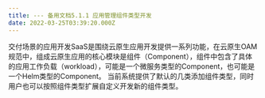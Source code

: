 ```yaml
---
title: --- 备用文档5.1.1 应用管理组件类型开发
date: 2022-03-25T03:39:20.000Z
---
```


交付场景的应用开发SaaS是围绕云原生应用开发提供一系列功能，在云原生OAM规范中，组成云原生应用的核心模块是组件（Component），组件中包含了具体的应用工作负载（workload），可能是一个微服务类型的Component，也可能是一个Helm类型的Component。 当前系统提供了默认的几类添加组件类型，同时用户也可以按照组件类型扩展自定义开发新的组件类型。
